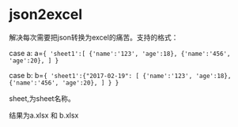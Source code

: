# json2excel

解决每次需要把json转换为excel的痛苦。支持的格式：

case a:
a=```{
  'sheet1':[
    {'name':'123', 'age':18},
    {'name':'456', 'age':20},
  ]
}```

case b:
b=```{
  'sheet1':{"2017-02-19":
    [
      {'name':'123', 'age':18},
      {'name':'456', 'age':20},
    ]
  }
}```

sheet,为sheet名称。


结果为a.xlsx 和 b.xlsx

